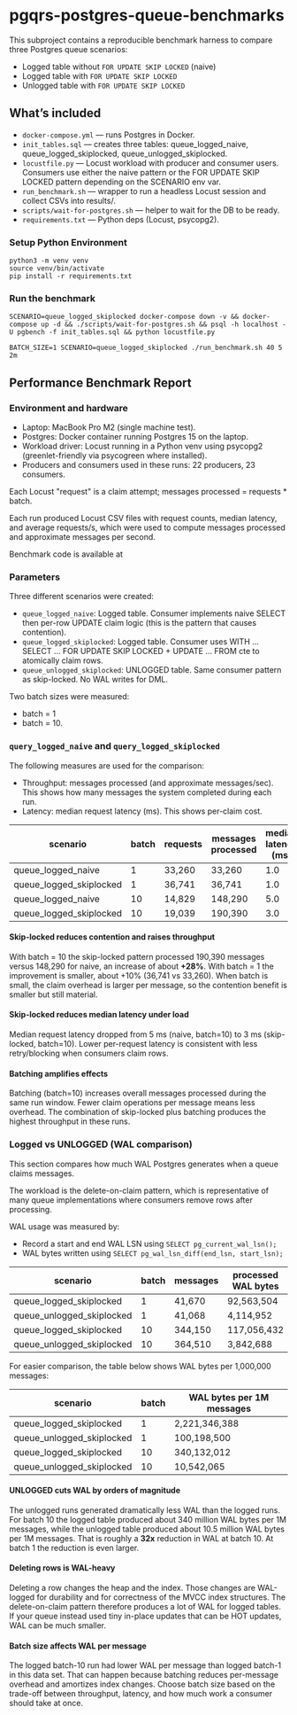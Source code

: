 # pgqrs-postgres-queue-benchmarks

This subproject contains a reproducible benchmark harness to compare three Postgres queue scenarios:

- Logged table without `FOR UPDATE SKIP LOCKED` (naive)
- Logged table with `FOR UPDATE SKIP LOCKED`
- Unlogged table with `FOR UPDATE SKIP LOCKED`

## What’s included

* `docker-compose.yml` — runs Postgres in Docker.
* `init_tables.sql` — creates three tables: queue_logged_naive, queue_logged_skiplocked, queue_unlogged_skiplocked.
* `locustfile.py` — Locust workload with producer and consumer users. Consumers use either the naive pattern or the FOR UPDATE SKIP LOCKED pattern depending on the SCENARIO env var.
* `run_benchmark.sh` — wrapper to run a headless Locust session and collect CSVs into results/.
* `scripts/wait-for-postgres.sh` — helper to wait for the DB to be ready.
* `requirements.txt` — Python deps (Locust, psycopg2).


### Setup Python Environment
```
python3 -m venv venv
source venv/bin/activate
pip install -r requirements.txt
```

### Run the benchmark
```
SCENARIO=queue_logged_skiplocked docker-compose down -v && docker-compose up -d && ./scripts/wait-for-postgres.sh && psql -h localhost -U pgbench -f init_tables.sql && python locustfile.py

BATCH_SIZE=1 SCENARIO=queue_logged_skiplocked ./run_benchmark.sh 40 5 2m
```

## Performance Benchmark Report

### Environment and hardware

* Laptop: MacBook Pro M2 (single machine test).
* Postgres: Docker container running Postgres 15 on the laptop.
* Workload driver: Locust running in a Python venv using psycopg2 (greenlet-friendly via psycogreen where installed).
* Producers and consumers used in these runs: 22 producers, 23 consumers.

Each Locust "request" is a claim attempt; messages processed = requests * batch.

Each run produced Locust CSV files with request counts, median latency, and average requests/s, which were used to compute messages processed and approximate messages per second.

Benchmark code is available at

### Parameters

Three different scenarios were created:
* `queue_logged_naive`: Logged table. Consumer implements naive SELECT then per-row UPDATE claim logic (this is the pattern that causes contention).
* `queue_logged_skiplocked`: Logged table. Consumer uses WITH ... SELECT ... FOR UPDATE SKIP LOCKED + UPDATE ... FROM cte to atomically claim rows.
* `queue_unlogged_skiplocked`: UNLOGGED table. Same consumer pattern as skip-locked. No WAL writes for DML.

Two batch sizes were measured:
* batch = 1
* batch = 10.

### `query_logged_naive` and `query_logged_skiplocked`

The following measures are used for the comparison:
* Throughput: messages processed (and approximate messages/sec). This shows how many messages the system completed during each run.
* Latency: median request latency (ms). This shows per-claim cost.


|scenario|batch|requests|messages processed|median latency (ms)|
|--------|-----|--------|------------------|-------------------|
|queue_logged_naive|1|33,260|33,260|1.0|
|queue_logged_skiplocked|1|36,741|36,741|1.0|
|queue_logged_naive|10|14,829|148,290|5.0|
|queue_logged_skiplocked|10|19,039|190,390|3.0|


#### Skip-locked reduces contention and raises throughput
With batch = 10 the skip-locked pattern processed 190,390 messages versus 148,290 for naive, an increase of about **+28%**.
With batch = 1 the improvement is smaller, about +10% (36,741 vs 33,260). When batch is small, the claim overhead is larger per message, so the contention benefit is smaller but still material.

#### Skip-locked reduces median latency under load
Median request latency dropped from 5 ms (naive, batch=10) to 3 ms (skip-locked, batch=10). Lower per-request latency is consistent with less retry/blocking when consumers claim rows.

#### Batching amplifies effects
Batching (batch=10) increases overall messages processed during the same run window. Fewer claim operations per message means less overhead. The combination of skip-locked plus batching produces the highest throughput in these runs.

### Logged vs UNLOGGED (WAL comparison)

This section compares how much WAL Postgres generates when a queue claims messages.

The workload is the delete-on-claim pattern, which is representative of many queue implementations where consumers remove rows after processing.

WAL usage was measured by:
* Record a start and end WAL LSN using `SELECT pg_current_wal_lsn();`
* WAL bytes written using `SELECT pg_wal_lsn_diff(end_lsn, start_lsn);`


| scenario|batch|messages|processed	WAL bytes|
|---------|-----|--------|-------------------|
|queue_logged_skiplocked|1|41,670|92,563,504|
|queue_unlogged_skiplocked|1|41,068|4,114,952|
|queue_logged_skiplocked|10|344,150|117,056,432|
|queue_unlogged_skiplocked|10|364,510|3,842,688|

For easier comparison, the table below shows WAL bytes per 1,000,000 messages:

| scenario|batch|WAL bytes per 1M messages|
|---------|-----|--------|
|queue_logged_skiplocked|1|2,221,346,388|
|queue_unlogged_skiplocked|1|100,198,500|
|queue_logged_skiplocked|10|340,132,012|
|queue_unlogged_skiplocked|10|10,542,065|

#### UNLOGGED cuts WAL by orders of magnitude

The unlogged runs generated dramatically less WAL than the logged runs. For batch 10 the logged table produced about 340 million WAL bytes per 1M messages, while the unlogged table produced about 10.5 million WAL bytes per 1M messages. That is roughly a **32x** reduction in WAL at batch 10. At batch 1 the reduction is even larger.

#### Deleting rows is WAL-heavy
Deleting a row changes the heap and the index. Those changes are WAL-logged for durability and for correctness of the MVCC index structures. The delete-on-claim pattern therefore produces a lot of WAL for logged tables. If your queue instead used tiny in-place updates that can be HOT updates, WAL can be much smaller.

#### Batch size affects WAL per message
The logged batch-10 run had lower WAL per message than logged batch-1 in this data set. That can happen because batching reduces per-message overhead and amortizes index changes. Choose batch size based on the trade-off between throughput, latency, and how much work a consumer should take at once.
